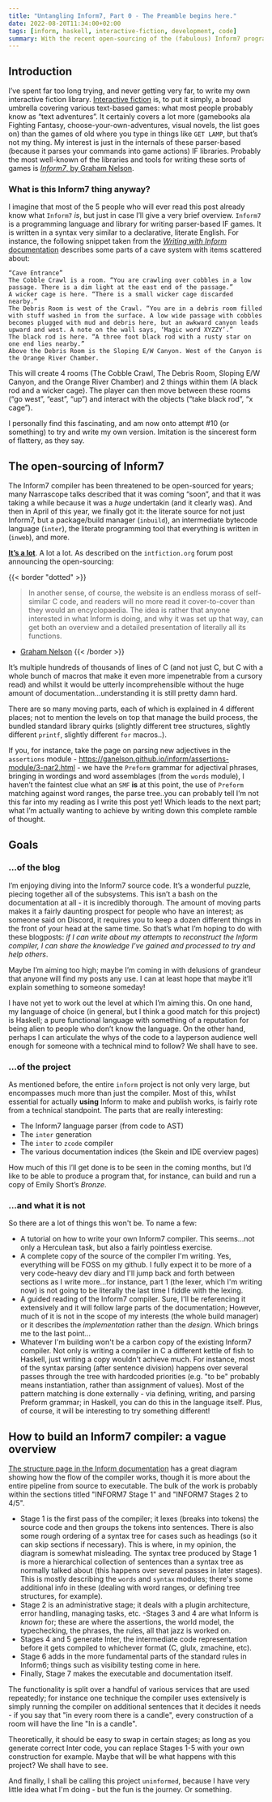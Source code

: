 ```yaml
---
title: "Untangling Inform7, Part 0 - The Preamble begins here."
date: 2022-08-20T11:34:00+02:00
tags: [inform, haskell, interactive-fiction, development, code]
summary: With the recent open-sourcing of the (fabulous) Inform7 programming language for writing interactive fiction, I’ve fallen back down the rabbit hole of understanding how the pieces fit together...and started writing my own Inform7 compiler. This blogpost series (hopefully) will try to shed some light on how it all works.
---
```


## Introduction
I’ve spent far too long trying, and never getting very far, to write my own interactive fiction library. [Interactive fiction](https://en.wikipedia.org/wiki/Interactive_fiction) is, to put it simply, a broad umbrella covering various text-based games: what most people probably know as “text adventures”. It certainly covers a lot more (gamebooks ala Fighting Fantasy, choose-your-own-adventures, visual novels, the list goes on) than the games of old where you type in things like `GET LAMP`, but that’s not my thing. My interest is just in the internals of these parser-based (because it parses your commands into game actions) IF libraries. Probably the most well-known of the libraries and tools for writing these sorts of games is [*Inform7*, by Graham Nelson](http://inform7.com).

### What is this Inform7 thing anyway?
I imagine that most of the 5 people who will ever read this post already know what `Inform7` *is*, but just in case I’ll give a very brief overview. `Inform7` is a programming language and library for writing parser-based IF games. It is written in a syntax very similar to a declarative, literate English. For instance, the following snippet taken from the [*Writing with Inform* documentation](http://inform7.com/book/WI_3_1.html) describes some parts of a cave system with items scattered about:

```inform7
“Cave Entrance”
The Cobble Crawl is a room. “You are crawling over cobbles in a low passage. There is a dim light at the east end of the passage.”
A wicker cage is here. “There is a small wicker cage discarded nearby.”
The Debris Room is west of the Crawl. “You are in a debris room filled with stuff washed in from the surface. A low wide passage with cobbles becomes plugged with mud and debris here, but an awkward canyon leads upward and west. A note on the wall says, ‘Magic word XYZZY’.”
The black rod is here. “A three foot black rod with a rusty star on one end lies nearby.”
Above the Debris Room is the Sloping E/W Canyon. West of the Canyon is the Orange River Chamber.
```

This will create 4 rooms (The Cobble Crawl, The Debris Room, Sloping E/W Canyon, and the Orange River Chamber) and 2 things within them (A black rod and a wicker cage). The player can then move between these rooms (“go west”, “east”, “up”) and interact with the objects (“take black rod”, “x cage”).

I personally find this fascinating, and am now onto attempt #10 (or something) to try and write my own version. Imitation is the sincerest form of flattery, as they say.

## The open-sourcing of Inform7
The Inform7 compiler has been threatened to be open-sourced for years; many Narrascope talks described that it was coming “soon”, and that it was taking a while because it was a *huge* undertakin (and it clearly was). And then in April of this year, we finally got it: the literate source for not just Inform7, but a package/build manager (`inbuild`), an intermediate bytecode language (`inter`), the literate programming tool that everything is written in (`inweb`), and more.

[**It’s a lot**](https://ganelson.github.io/inform/index.html). A lot a lot. As described on the `intfiction.org` forum post announcing the open-sourcing:

{{< border "dotted" >}}
> In another sense, of course, the website is an endless morass of self-similar C code, and readers will no more read it cover-to-cover than they would an encyclopaedia. The idea is rather that anyone interested in what Inform is doing, and why it was set up that way, can get both an overview and a detailed presentation of literally all its functions.
- [Graham Nelson](https://intfiction.org/t/inform-7-v10-1-0-is-now-open-source/55674)
{{< /border >}}

It’s multiple hundreds of thousands of lines of C (and not just C, but C with a whole bunch of macros that make it even more impenetrable from a cursory read) and whilst it would be utterly incomprehensible without the huge amount of documentation...understanding it is still pretty damn hard.

There are so many moving parts, each of which is explained in 4 different places; not to mention the levels on top that manage the build process, the bundled standard library quirks (slightly different tree structures, slightly different `printf`, slightly different `for` macros..).

If you, for instance, take the page on parsing new adjectives in the `assertions` module - https://ganelson.github.io/inform/assertions-module/3-nar2.html - we have the `Preform` grammar for adjectival phrases, bringing in wordings and word assemblages (from the `words` module), I haven’t the faintest clue what an `SMF` **is** at this point, the use of `Preform` matching against word ranges, the parse tree..you can probably tell I’m not this far into my reading as I write this post yet!
Which leads to the next part; what I’m actually wanting to achieve by writing down this complete ramble of thought.

## Goals

### ...of the blog

I’m enjoying diving into the Inform7 source code. It’s a wonderful puzzle, piecing together all of the subsystems. This isn’t a bash on the documentation at all - it is incredibly thorough. The amount of moving parts makes it a fairly daunting prospect for people who have an interest; as someone said on Discord, it requires you to keep a dozen different things in the front of your head at the same time.
So that’s what I’m hoping to do with these blogposts: *if I can write about my attempts to reconstruct the Inform compiler, I can share the knowledge I’ve gained and processed to try and help others*.

Maybe I’m aiming too high; maybe I’m coming in with delusions of grandeur that anyone will find my posts any use. I can at least hope that maybe it’ll explain something to someone someday!

I have not yet to work out the level at which I’m aiming this. On one hand, my language of choice (in general, but I think a good match for this project) is Haskell; a pure functional language with something of a reputation for being alien to people who don’t know the language. On the other hand, perhaps I can articulate the whys of the code to a layperson audience well enough for someone with a technical mind to follow? We shall have to see.

### ...of the project
As mentioned before, the entire `inform` project is not only very large, but encompasses much more than just the compiler. Most of this, whilst essential for actually **using** Inform to make and publish works, is fairly rote from a technical standpoint. The parts that are really interesting:

- The Inform7 language parser (from code to AST)
- The `inter` generation
- The `inter` to `zcode` compiler
- The various documentation indices (the Skein and IDE overview pages)

How much of this I’ll get done is to be seen in the coming months, but I’d like to be able to produce a program that, for instance, can build and run a copy of Emily Short’s *Bronze*.

### ...and what it is not

So there are a lot of things this won't be. To name a few:

- A tutorial on how to write your own Inform7 compiler. This seems...not only a Herculean task, but also a fairly pointless exercise.
- A complete copy of the source of the compiler I'm writing. Yes, everything will be FOSS on my github. I fully expect it to be more of a very code-heavy dev diary and I'll jump back and forth between sections as I write more...for instance, part 1 (the lexer, which I'm writing now) is not going to be literally the last time I fiddle with the lexing.
- A guided reading of the Inform7 compiler. Sure, I'll be referencing it extensively and it will follow large parts of the documentation; However, much of it is not in the scope of my interests (the whole build manager) or it describes the *implementation* rather than the *design*. Which brings me to the last point...
- Whatever I'm building won't be a carbon copy of the existing Inform7 compiler. Not only is writing a compiler in C a different kettle of fish to Haskell, just writing a copy wouldn't achieve much. For instance, most of the syntax parsing (after sentence division) happens over several passes through the tree with hardcoded priorities (e.g. "to be" probably means instantiation, rather than assignment of values). Most of the pattern matching is done externally - via defining, writing, and parsing Preform grammar; in Haskell, you can do this in the language itself. Plus, of course, it will be interesting to try something different!

## How to build an Inform7 compiler: a vague overview

[The structure page in the Inform documentation](https://ganelson.github.io/inform/structure.html) has a great diagram showing how the flow of the compiler works, though it is more about the entire pipeline from source to executable. The bulk of the work is probably within the sections titled "INFORM7 Stage 1" and "INFORM7 Stages 2 to 4/5".

- Stage 1 is the first pass of the compiler; it lexes (breaks into tokens) the source code and then groups the tokens into sentences. There is also some rough ordering of a syntax tree for cases such as headings (so it can skip sections if necessary). This is where, in my opinion, the diagram is somewhat misleading. The syntax tree produced by Stage 1 is more a hierarchical collection of sentences than a syntax tree as normally talked about (this happens over several passes in later stages). This is mostly describing the `words` and `syntax` modules; there's some additional info in these (dealing with word ranges, or defining tree structures, for example).
- Stage 2 is an administrative stage; it deals with a plugin architecture, error handling, managing tasks, etc.
-Stages 3 and 4 are what Inform is *known* for; these are where the assertions, the world model, the typechecking, the phrases, the rules, all that jazz is worked on.
- Stages 4 and 5 generate Inter, the intermediate code representation before it gets compiled to whichever format (C, glulx, zmachine, etc).
- Stage 6 adds in the more fundamental parts of the standard rules in Inform6; things such as visibility testing come in here.
- Finally, Stage 7 makes the executable and documentation itself.

The functionality is split over a handful of various services that are used repeatedly; for instance one technique the compiler uses extensively is simply running the compiler on additional sentences that it decides it needs - if you say that "in every room there is a candle", every construction of a room will have the line "In <room> is a candle".

Theoretically, it should be easy to swap in certain stages; as long as you generate correct Inter code, you can replace Stages 1-5 with your own construction for example. Maybe that will be what happens with this project? We shall have to see.

And finally, I shall be calling this project `uninformed`, because I have very little idea what I'm doing - but the fun is the journey. Or something.